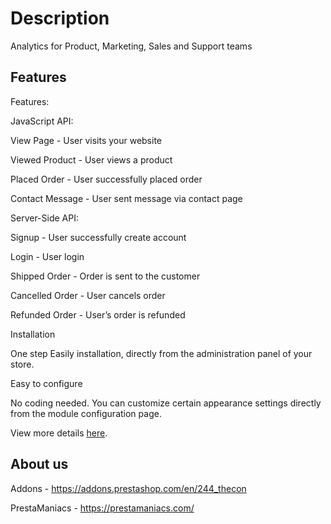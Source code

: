 # Description
Analytics for Product, Marketing, Sales and Support teams

## Features

Features:



JavaScript API:

View Page - User visits your website

Viewed Product - User views a product

Placed Order - User successfully placed order

Contact Message - User sent message via contact page



Server-Side API:

Signup - User successfully create account

Login - User login

Shipped Order - Order is sent to the customer

Cancelled Order - User cancels order

Refunded Order - User’s order is refunded



Installation

One step Easily installation, directly from the administration panel of your store.



Easy to configure

No coding needed. You can customize certain appearance settings directly from the module configuration page.

View more details [here](https://prestamaniacs.com/free-modules/46-woopra-integration-module.html).

## About us
Addons - https://addons.prestashop.com/en/244_thecon

PrestaManiacs - https://prestamaniacs.com/
